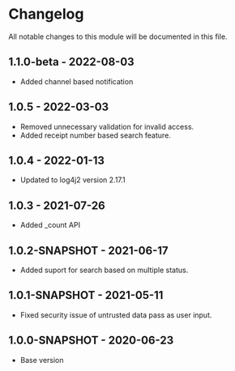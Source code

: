 # Changelog

All notable changes to this module will be documented in this file.
## 1.1.0-beta - 2022-08-03
- Added channel based notification

## 1.0.5 - 2022-03-03
- Removed unnecessary validation for invalid access.
- Added receipt number based search feature.

## 1.0.4 - 2022-01-13
- Updated to log4j2 version 2.17.1

## 1.0.3 - 2021-07-26

- Added _count API

## 1.0.2-SNAPSHOT - 2021-06-17

- Added suport for search based on multiple status.

## 1.0.1-SNAPSHOT - 2021-05-11

- Fixed security issue of untrusted data pass as user input.

## 1.0.0-SNAPSHOT - 2020-06-23

- Base version
